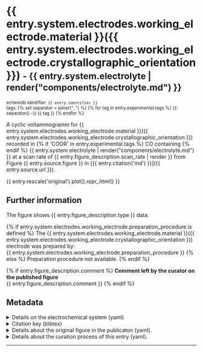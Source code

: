 # {{ entry.system.electrodes.working_electrode.material }}({{ entry.system.electrodes.working_electrode.crystallographic_orientation }}) <small>- {{ entry.system.electrolyte | render("components/electrolyte.md") }}</small>
<small>echemdb identifier: `{{ entry.identifier }}`</small>  
<small>tags:
{% set separator = joiner(", ") %}
{% for tag in entry.experimental.tags %}
    {{- separator() -}}
    {{ tag }}
{% endfor %}
</small>

A cyclic voltammogramm for 
{{ entry.system.electrodes.working_electrode.material }}({{ entry.system.electrodes.working_electrode.crystallographic_orientation }}) 
recorded in 
{% if 'COOR' in entry.experimental.tags %}
CO containing 
{% endif %}
{{ entry.system.electrolyte | render("components/electrolyte.md") }}
at a scan rate of 
{{ entry.figure_description.scan_rate | render }}
from Figure 
{{ entry.source.figure }} 
in 
[{{ entry.citation('md') }}]({{ entry.source.url }}).

<!-- TODO: It would be great if we could toggle between SI and original units. See #104. -->
<!-- TODO: Format plots. See #104. -->
{{ entry.rescale('original').plot()._repr_html_() }}


<!-- TODO: Make download link work, i.e., build .zip package and link to it here. See #104. 
[Download datapackage with ID-XXXXXXXX](#TODO)
-->

## Further information
The figure shows {{ entry.figure_description.type }} data.

{% if entry.system.electrodes.working_electrode.preparation_procedure is defined %}
The {{ entry.system.electrodes.working_electrode.material }}({{ entry.system.electrodes.working_electrode.crystallographic_orientation }}) electrode was prepared by:  
{{ entry.system.electrodes.working_electrode.preparation_procedure }}
{% else %}
Preparation procedure not available.
{% endif %}

{% if entry.figure_description.comment %}
**Comment left by the curator on the published figure**  
{{ entry.figure_description.comment }}
{% endif %}

## Metadata

<details>
<summary>Details on the electrochemical system (yaml)</summary>

```yaml
{{ entry.system.yaml }}
```
</details>

<details>
<summary>Citation key (bibtex)</summary>

```bibtex
{{ entry.bibliography.to_string('bibtex') }}
```
</details>


<details>
<summary>Details about the original figure in the publicaton (yaml).</summary>

```yaml
{{ entry.figure_description.yaml }}
```
</details>

<details>
<summary>Details about the curation process of this entry (yaml).</summary>

```yaml
{{ entry.curation.yaml }}
```
</details>

----

<!-- TODO: Insert links to other data which are plotted in the same figure and/or even add a plot with all data from that figure. See #104 -->
